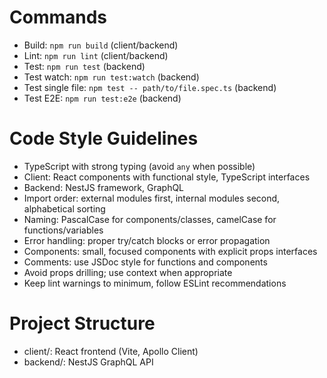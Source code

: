 # Commands
- Build: `npm run build` (client/backend)
- Lint: `npm run lint` (client/backend)
- Test: `npm run test` (backend)
- Test watch: `npm run test:watch` (backend)
- Test single file: `npm test -- path/to/file.spec.ts` (backend)
- Test E2E: `npm run test:e2e` (backend)

# Code Style Guidelines
- TypeScript with strong typing (avoid `any` when possible)
- Client: React components with functional style, TypeScript interfaces
- Backend: NestJS framework, GraphQL
- Import order: external modules first, internal modules second, alphabetical sorting
- Naming: PascalCase for components/classes, camelCase for functions/variables
- Error handling: proper try/catch blocks or error propagation
- Components: small, focused components with explicit props interfaces
- Comments: use JSDoc style for functions and components
- Avoid props drilling; use context when appropriate
- Keep lint warnings to minimum, follow ESLint recommendations

# Project Structure
- client/: React frontend (Vite, Apollo Client)
- backend/: NestJS GraphQL API